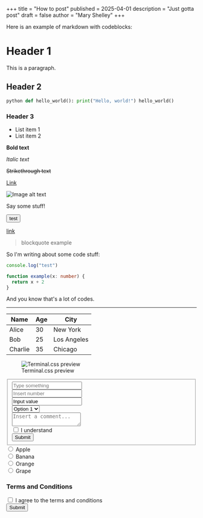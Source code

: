 +++
title = "How to post"
published = 2025-04-01
description = "Just gotta post"
draft = false
author = "Mary Shelley"
+++

Here is an example of markdown with codeblocks:

# Header 1
This is a paragraph.

## Header 2


```python
python def hello_world(): print("Hello, world!") hello_world()
```

### Header 3
- List item 1
- List item 2

**Bold text**

*Italic text*

~~Strikethrough text~~

[Link](https://www.example.com)

![Image alt text](https://example.com/image.jpg)


Say some stuff!

<button>test</button>

[link](https://duck.com)

> blockquote example

So I'm writing about some code stuff:

```ts lines
console.log("test")

function example(x: number) {
  return x + 2
}
```

And you know that's a lot of codes.

___

| Name      | Age | City         |
|-----------|-----|--------------|
| Alice     | 30  | New York     |
| Bob       | 25  | Los Angeles  |
| Charlie   | 35  | Chicago      |

<figure>
    <img src="https://panr.github.io/terminal-css/terminal-css.png" alt="Terminal.css preview">
    <figcaption>Terminal.css preview</figcaption>
</figure>

<fieldset>
    <input type="text" placeholder="Type something"><br>
    <input type="number" placeholder="Insert number"><br>
    <input type="text" value="Input value"><br>
    <select>
        <option value="1">Option 1</option>
        <option value="2">Option 2</option>
        <option value="3">Option 3</option>
    </select><br>
    <textarea placeholder="Insert a comment..."></textarea><br>
    <label><input type="checkbox"> I understand<br></label>
    <button type="submi">Submit</button>
</fieldset>

<form>
<label>
    <input type="radio" name="fruit" value="apple">
    Apple
</label><br>

<label>
    <input type="radio" name="fruit" value="banana">
    Banana
</label><br>

<label>
    <input type="radio" name="fruit" value="orange">
    Orange
</label><br>

<label>
    <input type="radio" name="fruit" value="grape">
    Grape
</label><br>

<h3>Terms and Conditions</h3>
<label>
    <input type="checkbox" name="terms" value="agree">
    I agree to the terms and conditions
</label><br>

<input type="submit" value="Submit">
</form>
